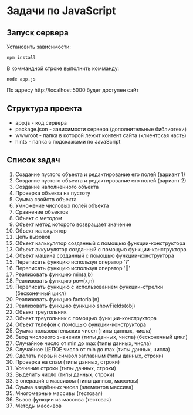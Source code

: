 # Задачи по JavaScript

## Запуск сервера

Установить зависимости:
```
npm install
```

В коммандной строке выполнить комманду:
```
node app.js
```

По адресу http://localhost:5000 будет доступен сайт

## Структура проекта
- app.js - код сервера
- package.json - зависимости сервера (дополнительные библиотеки)
- wwwroot - папка в которой лежит контент сайта (клиентская часть)
- hints - папка с подсказками по JavaScript

## Список задач
1. Создание пустого объекта и редактирование его полей (вариант 1)
2. Создание пустого объекта и редактирование его полей (вариант 2)
3. Создание наполненного объекта
4. Проверка объекта на пустоту
5. Сумма свойств объекта
6. Умножение числовых полей объекта
7. Сравнение объектов
8. Объект с методом
9. Объект метод которого возвращает значение
10. Объект калькулятор
11. Цепь вызовов
12. Объект калькулятор созданный с помощью функции-конструктора
13. Объект аккумулятор созданный с помощью функции-конструктора
14. Объект машина созданный с помощью функции-конструктора
15. Переписать функцию используя оператор '?'
16. Переписать функцию используя оператор '||'
17. Реализовать функцию min(a,b)
18. Реализовать функцию pow(x,n)
19. Переписать функцию с использованием функции-стрелки (бесконечный цикл)
20. Реализовать функцию factorial(n)
21. Реализовать функцию функцию showFields(obj)
22. Объект треугольник
23. Объект треугольник с помощью функции-конструктора
24. Объект телефон с помощью функции-конструктора
25. Сумма пользовательских чисел (типы данных, числа)
26. Ввод числового значения (типы данных, числа) (бесконечный цикл)
27. Случайное число от min до max (типы данных, числа)
28. Случайное ЦЕЛОЕ число от min до max (типы данных, числа)
29. Сделать первый символ заглавным (типы данных, строки)
30. Проверка на спам (типы данных, строки)
31. Усечение строки (типы данных, строки)
32. Выделить число (типы данных, строки)
33. 5 операций с массивом (типы данных, массивы)
34. Сумма введённых чисел (элементов массива)
35. Многомерные массивы (тестовая)
36. Вызов функции из массива (тестовая)
37. Методы массивов
